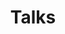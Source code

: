 ---
layout: archive      # Minimal Mistakes’ built‑in blog listing layout
title: "Talks"
permalink: /talks/
---